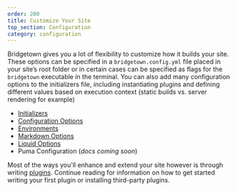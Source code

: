 ```yaml
---
order: 200
title: Customize Your Site
top_section: Configuration
category: configuration
---
```


Bridgetown gives you a lot of flexibility to customize how it builds your site. These options can be specified in a `bridgetown.config.yml` file placed in your site’s root folder or in certain cases can be specified as flags for the `bridgetown` executable in the terminal. You can also add many configuration options to the initializers file, including instantiating plugins and defining different values based on execution context (static builds vs. server rendering for example)

* [Initializers](/docs/configuration/initializers)
* [Configuration Options](/docs/configuration/options)
* [Environments](/docs/configuration/environments)
* [Markdown Options](/docs/configuration/markdown)
* [Liquid Options](/docs/configuration/liquid)
* Puma Configuration (_docs coming soon_)

Most of the ways you'll enhance and extend your site however is through writing [plugins](/docs/plugins). Continue reading for information on how to get started writing your first plugin or installing third-party plugins.